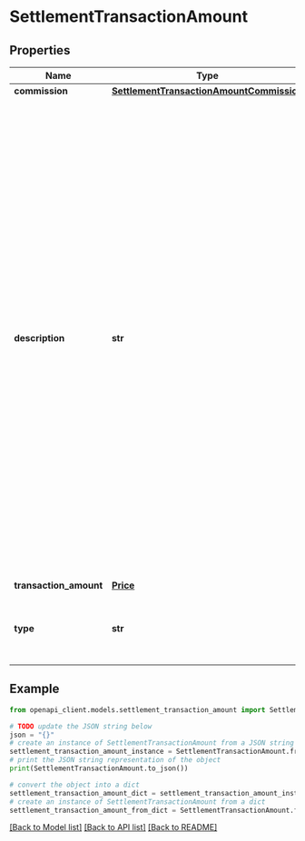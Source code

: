 # SettlementTransactionAmount


## Properties

Name | Type | Description | Notes
------------ | ------------- | ------------- | -------------
**commission** | [**SettlementTransactionAmountCommission**](SettlementTransactionAmountCommission.md) |  | [optional] 
**description** | **str** | The description of the event. Acceptable values are: - \&quot;&#x60;taxWithhold&#x60;\&quot; - \&quot;&#x60;principal&#x60;\&quot; - \&quot;&#x60;principalAdjustment&#x60;\&quot; - \&quot;&#x60;shippingFee&#x60;\&quot; - \&quot;&#x60;merchantRemittedSalesTax&#x60;\&quot; - \&quot;&#x60;googleRemittedSalesTax&#x60;\&quot; - \&quot;&#x60;merchantCoupon&#x60;\&quot; - \&quot;&#x60;merchantCouponTax&#x60;\&quot; - \&quot;&#x60;merchantRemittedDisposalTax&#x60;\&quot; - \&quot;&#x60;googleRemittedDisposalTax&#x60;\&quot; - \&quot;&#x60;merchantRemittedRedemptionFee&#x60;\&quot; - \&quot;&#x60;googleRemittedRedemptionFee&#x60;\&quot; - \&quot;&#x60;eeeEcoFee&#x60;\&quot; - \&quot;&#x60;furnitureEcoFee&#x60;\&quot; - \&quot;&#x60;copyPrivateFee&#x60;\&quot; - \&quot;&#x60;eeeEcoFeeCommission&#x60;\&quot; - \&quot;&#x60;furnitureEcoFeeCommission&#x60;\&quot; - \&quot;&#x60;copyPrivateFeeCommission&#x60;\&quot; - \&quot;&#x60;principalRefund&#x60;\&quot; - \&quot;&#x60;principalRefundTax&#x60;\&quot; - \&quot;&#x60;itemCommission&#x60;\&quot; - \&quot;&#x60;adjustmentCommission&#x60;\&quot; - \&quot;&#x60;shippingFeeCommission&#x60;\&quot; - \&quot;&#x60;commissionRefund&#x60;\&quot; - \&quot;&#x60;damaged&#x60;\&quot; - \&quot;&#x60;damagedOrDefectiveItem&#x60;\&quot; - \&quot;&#x60;expiredItem&#x60;\&quot; - \&quot;&#x60;faultyItem&#x60;\&quot; - \&quot;&#x60;incorrectItemReceived&#x60;\&quot; - \&quot;&#x60;itemMissing&#x60;\&quot; - \&quot;&#x60;qualityNotExpected&#x60;\&quot; - \&quot;&#x60;receivedTooLate&#x60;\&quot; - \&quot;&#x60;storePackageMissing&#x60;\&quot; - \&quot;&#x60;transitPackageMissing&#x60;\&quot; - \&quot;&#x60;unsuccessfulDeliveryUndeliverable&#x60;\&quot; - \&quot;&#x60;wrongChargeInStore&#x60;\&quot; - \&quot;&#x60;wrongItem&#x60;\&quot; - \&quot;&#x60;returns&#x60;\&quot; - \&quot;&#x60;undeliverable&#x60;\&quot; - \&quot;&#x60;issueRelatedRefundAndReplacementAmountDescription&#x60;\&quot; - \&quot;&#x60;refundFromMerchant&#x60;\&quot; - \&quot;&#x60;returnLabelShippingFee&#x60;\&quot; - \&quot;&#x60;lumpSumCorrection&#x60;\&quot; - \&quot;&#x60;pspFee&#x60;\&quot; - \&quot;&#x60;principalRefundDoesNotFit&#x60;\&quot; - \&quot;&#x60;principalRefundOrderedWrongItem&#x60;\&quot; - \&quot;&#x60;principalRefundQualityNotExpected&#x60;\&quot; - \&quot;&#x60;principalRefundBetterPriceFound&#x60;\&quot; - \&quot;&#x60;principalRefundNoLongerNeeded&#x60;\&quot; - \&quot;&#x60;principalRefundChangedMind&#x60;\&quot; - \&quot;&#x60;principalRefundReceivedTooLate&#x60;\&quot; - \&quot;&#x60;principalRefundIncorrectItemReceived&#x60;\&quot; - \&quot;&#x60;principalRefundDamagedOrDefectiveItem&#x60;\&quot; - \&quot;&#x60;principalRefundDidNotMatchDescription&#x60;\&quot; - \&quot;&#x60;principalRefundExpiredItem&#x60;\&quot;  | [optional] 
**transaction_amount** | [**Price**](Price.md) |  | [optional] 
**type** | **str** | The type of the amount. Acceptable values are: - \&quot;&#x60;itemPrice&#x60;\&quot; - \&quot;&#x60;orderPrice&#x60;\&quot; - \&quot;&#x60;refund&#x60;\&quot; - \&quot;&#x60;earlyRefund&#x60;\&quot; - \&quot;&#x60;courtesyRefund&#x60;\&quot; - \&quot;&#x60;returnRefund&#x60;\&quot; - \&quot;&#x60;returnLabelShippingFeeAmount&#x60;\&quot; - \&quot;&#x60;lumpSumCorrectionAmount&#x60;\&quot;  | [optional] 

## Example

```python
from openapi_client.models.settlement_transaction_amount import SettlementTransactionAmount

# TODO update the JSON string below
json = "{}"
# create an instance of SettlementTransactionAmount from a JSON string
settlement_transaction_amount_instance = SettlementTransactionAmount.from_json(json)
# print the JSON string representation of the object
print(SettlementTransactionAmount.to_json())

# convert the object into a dict
settlement_transaction_amount_dict = settlement_transaction_amount_instance.to_dict()
# create an instance of SettlementTransactionAmount from a dict
settlement_transaction_amount_from_dict = SettlementTransactionAmount.from_dict(settlement_transaction_amount_dict)
```
[[Back to Model list]](../README.md#documentation-for-models) [[Back to API list]](../README.md#documentation-for-api-endpoints) [[Back to README]](../README.md)


